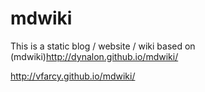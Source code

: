 mdwiki
======

This is a static blog / website / wiki based on (mdwiki)http://dynalon.github.io/mdwiki/

http://vfarcy.github.io/mdwiki/


